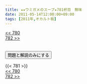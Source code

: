 ```yaml
---
title: ★★ウミガメのスープ★781杯目　無味
date: 2011-05-14T12:00:00+09:00
tags: [2011年,オカルト板]
---
```

<div class="th_left"><a href="../780"><< 780</a></div>
<div class="th_right"><a href="../782">782 >></a></div>
<br><br>
<script src="../../js/cupsoup.js"></script>
<form>
<input type="button" value="問題と解説のみにする" onClick="toggleCupsoup()">
</form>
{{< 781 >}}
<div class="th_left"><a href="../780"><< 780</a></div>
<div class="th_right"><a href="../782">782 >></a></div>